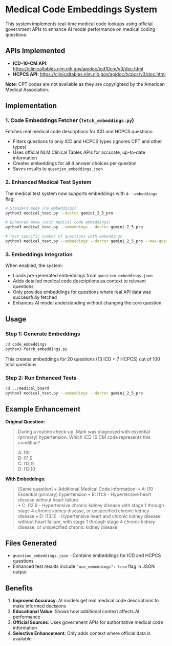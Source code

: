# Medical Code Embeddings System

This system implements real-time medical code lookups using official government APIs to enhance AI model performance on medical coding questions.

## APIs Implemented

- **ICD-10-CM API**: https://clinicaltables.nlm.nih.gov/apidoc/icd10cm/v3/doc.html
- **HCPCS API**: https://clinicaltables.nlm.nih.gov/apidoc/hcpcs/v3/doc.html

**Note**: CPT codes are not available as they are copyrighted by the American Medical Association.

## Implementation

### 1. Code Embeddings Fetcher (`fetch_embeddings.py`)

Fetches real medical code descriptions for ICD and HCPCS questions:
- Filters questions to only ICD and HCPCS types (ignores CPT and other types)
- Uses official NLM Clinical Tables APIs for accurate, up-to-date information
- Creates embeddings for all 4 answer choices per question
- Saves results to `question_embeddings.json`

### 2. Enhanced Medical Test System

The medical test system now supports embeddings with a `--embeddings` flag:

```bash
# Standard mode (no embeddings)
python3 medical_test.py --doctor gemini_2_5_pro

# Enhanced mode (with medical code embeddings)
python3 medical_test.py --embeddings --doctor gemini_2_5_pro

# Test specific number of questions with embeddings
python3 medical_test.py --embeddings --doctor gemini_2_5_pro --max-questions 10
```

### 3. Embeddings Integration

When enabled, the system:
- Loads pre-generated embeddings from `question_embeddings.json`
- Adds detailed medical code descriptions as context to relevant questions
- Only provides embeddings for questions where real API data was successfully fetched
- Enhances AI model understanding without changing the core question

## Usage

### Step 1: Generate Embeddings

```bash
cd code_embeddings
python3 fetch_embeddings.py
```

This creates embeddings for 20 questions (13 ICD + 7 HCPCS) out of 100 total questions.

### Step 2: Run Enhanced Tests

```bash
cd ../medical_board
python3 medical_test.py --embeddings --doctor gemini_2_5_pro
```

## Example Enhancement

**Original Question:**
> During a routine check-up, Mark was diagnosed with essential (primary) hypertension. Which ICD 10 CM code represents this condition?
> 
> A: I10  
> B: I11.9  
> C: I12.9  
> D: I13.10

**With Embeddings:**
> [Same question] + Additional Medical Code Information:
> • A: I10 - Essential (primary) hypertension
> • B: I11.9 - Hypertensive heart disease without heart failure  
> • C: I12.9 - Hypertensive chronic kidney disease with stage 1 through stage 4 chronic kidney disease, or unspecified chronic kidney disease
> • D: I13.10 - Hypertensive heart and chronic kidney disease without heart failure, with stage 1 through stage 4 chronic kidney disease, or unspecified chronic kidney disease

## Files Generated

- `question_embeddings.json` - Contains embeddings for ICD and HCPCS questions
- Enhanced test results include `"use_embeddings": true` flag in JSON output

## Benefits

1. **Improved Accuracy**: AI models get real medical code descriptions to make informed decisions
2. **Educational Value**: Shows how additional context affects AI performance  
3. **Official Sources**: Uses government APIs for authoritative medical code information
4. **Selective Enhancement**: Only adds context where official data is available
